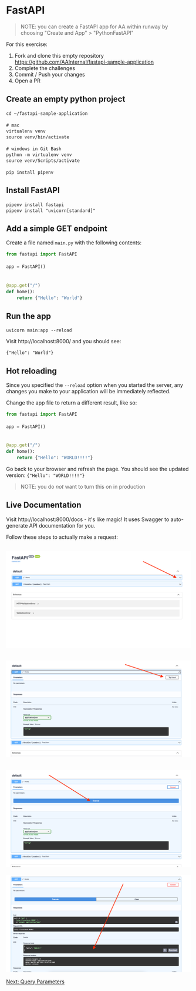 # FastAPI

> NOTE: you can create a FastAPI app for AA within runway by choosing "Create and App" > "PythonFastAPI"

For this exercise:

1. Fork and clone this empty repository https://github.com/AAInternal/fastapi-sample-application
2. Complete the challenges
3. Commit / Push your changes
4. Open a PR

## Create an empty python project

```
cd ~/fastapi-sample-application

# mac
virtualenv venv
source venv/bin/activate

# windows in Git Bash
python -m virtualenv venv
source venv/Scripts/activate

pip install pipenv
```

## Install FastAPI

```
pipenv install fastapi
pipenv install "uvicorn[standard]"
```

## Add a simple GET endpoint

Create a file named `main.py` with the following contents:

```python
from fastapi import FastAPI

app = FastAPI()


@app.get("/")
def home():
    return {"Hello": "World"}
```

## Run the app

```
uvicorn main:app --reload
```

Visit http://localhost:8000/ and you should see:

```
{"Hello": "World"}
```

## Hot reloading

Since you specified the `--reload` option when you started the server, any changes you make to your application will be immediately reflected.

Change the app file to return a different result, like so:

```python
from fastapi import FastAPI

app = FastAPI()


@app.get("/")
def home():
    return {"Hello": "WORLD!!!!"}
```

Go back to your browser and refresh the page. You should see the updated version: `{"Hello": "WORLD!!!!"}`

> NOTE: you do _not_ want to turn this on in production

## Live Documentation

Visit http://localhost:8000/docs - it's like magic! It uses Swagger to auto-generate API documentation for you.

Follow these steps to actually make a request:

![](./images/swagger-1.png)
---
![](./images/swagger-2.png)
---
![](./images/swagger-3.png)
---
![](./images/swagger-4.png)

[Next: Query Parameters](./01-query-parameters.md)